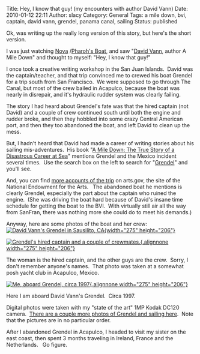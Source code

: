 Title: Hey, I know that guy! (my encounters with author David Vann)
Date: 2010-01-12 22:11
Author: slacy
Category: General
Tags: a mile down, bvi, captain, david vann, grendel, panama canal, sailing
Status: published

Ok, was writing up the really long version of this story, but here's the
short version.

I was just watching [Nova](http://www.pbs.org/wgbh/nova/pharaoh/)
/[Pharoh's Boat](http://www.pbs.org/wgbh/nova/egypt/explore/boat.html),
and saw "[David Vann](http://davidvann.com/), author A Mile Down" and
thought to myself: "Hey, I know that guy!"

I once took a creative writing workshop in the San Juan Islands.  David
was the captain/teacher, and that trip convinced me to crewed his boat
Grendel for a trip south from San Francisco.  We were supposed to go
through The Canal, but most of the crew bailed in Acapulco, because the
boat was nearly in disrepair, and it's hydraulic rudder system was
clearly failing.

The story I had heard about Grendel's fate was that the hired captain
(not David) and a couple of crew continued south until both the engine
and rudder broke, and then they hobbled into some crazy Central American
port, and then they too abandoned the boat, and left David to clean up
the mess.

But, I hadn't heard that David had made a career of writing stories
about his sailing mis-adventures.  His book "[A Mile Down: The True
Story of a Disastrous Career at
Sea](http://books.google.com/books?id=duwdZiclyAcC&printsec=frontcover&dq=a+mile+down&ei=QV9NS7O-OZuWlQTpwazqDw&cd=1#v=onepage&q=grendel&f=false)"
mentions Grendel and the Mexico incident several times.  Use the search
box on the left to search for
"[Grendel](http://books.google.com/books?id=duwdZiclyAcC&lpg=PP1&dq=a%20mile%20down&pg=PA6#v=onepage&q=grendel&f=false)"
and you'll see.

And, you can find [more accounts of the
trip](http://www.arts.gov/features/writers/writersCMS/writer.php?id=08_08)
on arts.gov, the site of the National Endowment for the Arts.   The
abandoned boat he mentions is clearly Grendel, especially the part about
the captain who ruined the engine.  (She was driving the boat hard
because of David's insane time schedule for getting the boat to the
BVI.  With virtually still air all the way from SanFran, there was
nothing more she could do to meet his demands.)

Anyway, here are some photos of the boat and her crew:  
[![](http://kleinlacy.com/gallery/d/44869-5/grendel_05h.jpg "David Vann's Grendel in Sausilito, CA "){width="275"
height="206"}](http://kleinlacy.com/gallery/v/1997/album107/)

[![](http://kleinlacy.com/gallery/d/44841-5/acap_01h.jpg "Grendel's hired captain and a couple of crewmates. "){.alignnone
width="275"
height="206"}](http://kleinlacy.com/gallery/v/1997/album107/acap_01h.jpg.html)

The woman is the hired captain, and the other guys are the crew.  Sorry,
I don't remember anyone's names.  That photo was taken at a somewhat
posh yacht club in Acapulco, Mexico.

[![](http://kleinlacy.com/gallery/d/44867-5/grendel_04h.jpg "Me, aboard Grendel, circa 1997"){.alignnone
width="275"
height="206"}](http://kleinlacy.com/gallery/v/1997/album107/grendel_04h.jpg.html)

Here I am aboard David Vann's Grendel.  Circa 1997.

Digital photos were taken with my "state of the art" 1MP Kodak DC120
camera.  [There are a couple more photos of Grendel and sailing
here](http://kleinlacy.com/gallery/v/1997/album108/).  Note that the
pictures are in no particular order.

After I abandoned Grendel in Acapulco, I headed to visit my sister on
the east coast, then spent 3 months traveling in Ireland, France and the
Netherlands.   Go figure.
